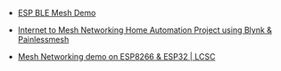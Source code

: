 - [ESP BLE Mesh Demo](https://youtu.be/xLUy1-O7UJE)

- [Internet to Mesh Networking Home Automation Project using Blynk & Painlessmesh](https://youtu.be/yZvhygHA_sw)
- [Mesh Networking demo on ESP8266 & ESP32 | LCSC](https://youtu.be/gf39MLqPGkQ)
